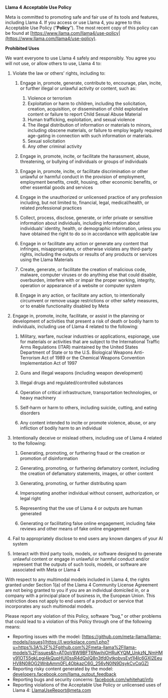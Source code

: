**Llama 4** **Acceptable Use Policy**

Meta is committed to promoting safe and fair use of its tools and features, including Llama 4\. If you access or use Llama 4, you agree to this Acceptable Use Policy (“**Policy**”). The most recent copy of this policy can be found at [https://www.llama.com/llama4/use-policy](https://www.llama.com/llama4/use-policy).

**Prohibited Uses**

We want everyone to use Llama 4 safely and responsibly. You agree you will not use, or allow others to use, Llama 4 to:

1. Violate the law or others’ rights, including to:

   1. Engage in, promote, generate, contribute to, encourage, plan, incite, or further illegal or unlawful activity or content, such as:  
      1. Violence or terrorism  
      2. Exploitation or harm to children, including the solicitation, creation, acquisition, or dissemination of child exploitative content or failure to report Child Sexual Abuse Material  
      3. Human trafficking, exploitation, and sexual violence  
      4. The illegal distribution of information or materials to minors, including obscene materials, or failure to employ legally required age-gating in connection with such information or materials.  
      5. Sexual solicitation  
      6. Any other criminal activity

   2. Engage in, promote, incite, or facilitate the harassment, abuse, threatening, or bullying of individuals or groups of individuals

   3. Engage in, promote, incite, or facilitate discrimination or other unlawful or harmful conduct in the provision of employment, employment benefits, credit, housing, other economic benefits, or other essential goods and services

   4. Engage in the unauthorized or unlicensed practice of any profession including, but not limited to, financial, legal, medical/health, or related professional practices

   5. Collect, process, disclose, generate, or infer private or sensitive information about individuals, including information about individuals’ identity, health, or demographic information, unless you have obtained the right to do so in accordance with applicable law

   6. Engage in or facilitate any action or generate any content that infringes, misappropriates, or otherwise violates any third-party rights, including the outputs or results of any products or services using the Llama Materials

   7. Create, generate, or facilitate the creation of malicious code, malware, computer viruses or do anything else that could disable, overburden, interfere with or impair the proper working, integrity, operation or appearance of a website or computer system

   8. Engage in any action, or facilitate any action, to intentionally circumvent or remove usage restrictions or other safety measures, or to enable functionality disabled by Meta 

2. Engage in, promote, incite, facilitate, or assist in the planning or development of activities that present a risk of death or bodily harm to individuals, including use of Llama 4 related to the following:

   1. Military, warfare, nuclear industries or applications, espionage, use for materials or activities that are subject to the International Traffic Arms Regulations (ITAR) maintained by the United States Department of State or to the U.S. Biological Weapons Anti-Terrorism Act of 1989 or the Chemical Weapons Convention Implementation Act of 1997

   2. Guns and illegal weapons (including weapon development)

   3. Illegal drugs and regulated/controlled substances

   4. Operation of critical infrastructure, transportation technologies, or heavy machinery

   5. Self-harm or harm to others, including suicide, cutting, and eating disorders

   6. Any content intended to incite or promote violence, abuse, or any infliction of bodily harm to an individual

3. Intentionally deceive or mislead others, including use of Llama 4 related to the following:

   1. Generating, promoting, or furthering fraud or the creation or promotion of disinformation

   2. Generating, promoting, or furthering defamatory content, including the creation of defamatory statements, images, or other content

   3. Generating, promoting, or further distributing spam

   4. Impersonating another individual without consent, authorization, or legal right

   5. Representing that the use of Llama 4 or outputs are human generated

   6. Generating or facilitating false online engagement, including fake reviews and other means of fake online engagement 

4. Fail to appropriately disclose to end users any known dangers of your AI system

5. Interact with third party tools, models, or software designed to generate unlawful content or engage in unlawful or harmful conduct and/or represent that the outputs of such tools, models, or software are associated with Meta or Llama 4

With respect to any multimodal models included in Llama 4, the rights granted under Section 1(a) of the Llama 4 Community License Agreement are not being granted to you if you are an individual domiciled in, or a company with a principal place of business in, the European Union. This restriction does not apply to end users of a product or service that incorporates any such multimodal models.

Please report any violation of this Policy, software “bug,” or other problems that could lead to a violation of this Policy through one of the following means:

* Reporting issues with the model: [https://github.com/meta-llama/llama-models/issues](https://l.workplace.com/l.php?u=https%3A%2F%2Fgithub.com%2Fmeta-llama%2Fllama-models%2Fissues&h=AT0qV8W9BFT6NwihiOHRuKYQM_UnkzN_NmHMy91OT55gkLpgi4kQupHUl0ssR4dQsIQ8n3tfd0vtkobvsEvt1l4Ic6GXI2EeuHV8N08OG2WnbAmm0FL4ObkazC6G_256vN0lN9DsykCvCqGZ)  
* Reporting risky content generated by the model: [developers.facebook.com/llama\_output\_feedback](http://developers.facebook.com/llama_output_feedback)  
* Reporting bugs and security concerns: [facebook.com/whitehat/info](http://facebook.com/whitehat/info)  
* Reporting violations of the Acceptable Use Policy or unlicensed uses of Llama 4: LlamaUseReport@meta.com